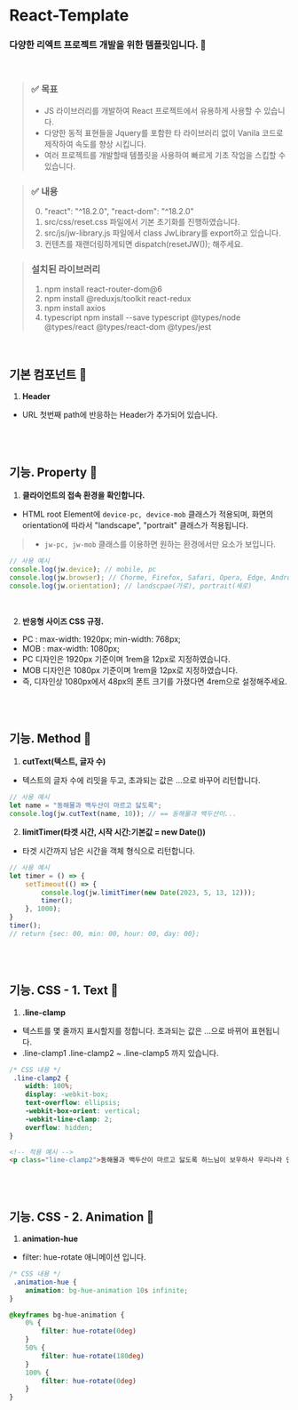 # React-Template

### 다양한 리엑트 프로젝트 개발을 위한 템플릿입니다. :butterfly:
<br>


> ### ✅ 목표
> - JS 라이브러리를 개발하여 React 프로젝트에서 유용하게 사용할 수 있습니다.
> - 다양한 동적 표현들을 Jquery를 포함한 타 라이브러리 없이 Vanila 코드로 제작하여 속도를 향상 시킵니다.
> - 여러 프로젝트를 개발할때 템플릿을 사용하여 빠르게 기초 작업을 스킵할 수 있습니다.


> ### ✅ 내용
> 0. "react": "^18.2.0", "react-dom": "^18.2.0"
> 1. src/css/reset.css 파일에서 기본 초기화를 진행하였습니다.
> 2. src/js/jw-library.js 파일에서 class JwLibrary를 export하고 있습니다.
> 3. 컨텐츠를 재랜더링하게되면 dispatch(resetJW()); 해주세요.


> ### 설치된 라이브러리
> 1. npm install react-router-dom@6
> 2. npm install @reduxjs/toolkit react-redux
> 3. npm install axios
> 4. typescript npm install --save typescript @types/node @types/react @types/react-dom @types/jest

<br>

## 기본 컴포넌트 :cookie:
1. **Header**
- URL 첫번째 path에 반응하는 Header가 추가되어 있습니다.

<br><br>

## 기능. Property :cookie:
1. **클라이언트의 접속 환경을 확인합니다.**
- HTML root Element에 `device-pc, device-mob` 클래스가 적용되며, 화면의 orientation에 따라서 "landscape", "portrait" 클래스가 적용됩니다.
> - `jw-pc, jw-mob` 클래스를 이용하면 원하는 환경에서만 요소가 보입니다.
```javascript
// 사용 예시
console.log(jw.device); // mobile, pc
console.log(jw.browser); // Chorme, Firefox, Safari, Opera, Edge, Android, iPhone
console.log(jw.orientation); // landscpae(가로), portrait(세로)
```

<br>

2. **반응형 사이즈 CSS 규정.**
- PC : max-width: 1920px; min-width: 768px;
- MOB : max-width: 1080px;
- PC 디자인은 1920px 기준이며 1rem을 12px로 지정하였습니다.
- MOB 디자인은 1080px 기준이며 1rem을 12px로 지정하였습니다. 
- 즉, 디자인상 1080px에서 48px의 폰트 크기를 가졌다면 4rem으로 설정해주세요.

<br><br>

## 기능. Method :cookie:
1. **cutText(텍스트, 글자 수)**
- 텍스트의 글자 수에 리밋을 두고, 초과되는 값은 ...으로 바꾸어 리턴합니다.
```javascript
// 사용 예시
let name = "동해물과 백두산이 마르고 닳도록";
console.log(jw.cutText(name, 10)); // == 동해물과 백두산이...
```

2. **limitTimer(타겟 시간, 시작 시간:기본값 = new Date())**
- 타겟 시간까지 남은 시간을 객체 형식으로 리턴합니다.
```javascript
// 사용 예시
let timer = () => {
    setTimeout(() => {
        console.log(jw.limitTimer(new Date(2023, 5, 13, 12)));
        timer();
    }, 1000);
}
timer();
// return {sec: 00, min: 00, hour: 00, day: 00};
```

<br><br>

## 기능. CSS - 1. Text :cookie:
1. **.line-clamp**
- 텍스트를 몇 줄까지 표시할지를 정합니다. 초과되는 값은 ...으로 바뀌어 표현됩니다.
- .line-clamp1 .line-clamp2 ~ .line-clamp5 까지 있습니다.
```css
/* CSS 내용 */
 .line-clamp2 {
    width: 100%;
    display: -webkit-box;
    text-overflow: ellipsis;
    -webkit-box-orient: vertical;
    -webkit-line-clamp: 2;
    overflow: hidden;
}
```
```html
<!-- 적용 예시 -->
<p class="line-clamp2">동해물과 백두산이 마르고 닳도록 하느님이 보우하사 우리나라 만세 무궁화 삼천리 화려 강산 대한사람 대한으로 길이 보전하세</p>
```

<br><br>

## 기능. CSS - 2. Animation :cookie:
1. **animation-hue**
- filter: hue-rotate 애니메이션 입니다.
```css
/* CSS 내용 */
 .animation-hue {
    animation: bg-hue-animation 10s infinite;
}

@keyframes bg-hue-animation {
    0% {
        filter: hue-rotate(0deg)
    }
    50% {
        filter: hue-rotate(180deg)
    }
    100% {
        filter: hue-rotate(0deg)
    }
}
```